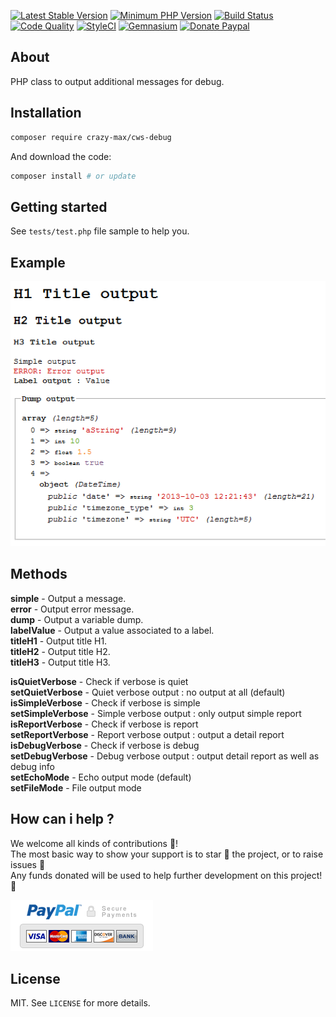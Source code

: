[![Latest Stable Version](https://img.shields.io/packagist/v/crazy-max/cws-debug.svg?style=flat-square)](https://packagist.org/packages/crazy-max/cws-debug)
[![Minimum PHP Version](https://img.shields.io/badge/php-%3E%3D%205.3.0-8892BF.svg?style=flat-square)](https://php.net/)
[![Build Status](https://img.shields.io/travis/crazy-max/CwsDebug/master.svg?style=flat-square)](https://travis-ci.org/crazy-max/CwsDebug)
[![Code Quality](https://img.shields.io/codacy/grade/cce545430ecf4066982713bdf91d59e1.svg?style=flat-square)](https://www.codacy.com/app/crazy-max/CwsDebug)
[![StyleCI](https://styleci.io/repos/13297266/shield?style=flat-square)](https://styleci.io/repos/13297266)
[![Gemnasium](https://img.shields.io/gemnasium/crazy-max/CwsDebug.svg?style=flat-square)](https://gemnasium.com/github.com/crazy-max/CwsDebug)
[![Donate Paypal](https://img.shields.io/badge/donate-paypal-7057ff.svg?style=flat-square)](https://www.paypal.com/cgi-bin/webscr?cmd=_s-xclick&hosted_button_id=CBCXP8HU9XFB4)

## About

PHP class to output additional messages for debug.

## Installation

```bash
composer require crazy-max/cws-debug
```

And download the code:

```bash
composer install # or update
```

## Getting started

See `tests/test.php` file sample to help you.

## Example

![](.res/example.png)

## Methods

**simple** - Output a message.<br />
**error** - Output error message.<br />
**dump** - Output a variable dump.<br />
**labelValue** - Output a value associated to a label.<br />
**titleH1** - Output title H1.<br />
**titleH2** - Output title H2.<br />
**titleH3** - Output title H3.<br />

**isQuietVerbose** - Check if verbose is quiet<br />
**setQuietVerbose** - Quiet verbose output : no output at all (default)<br />
**isSimpleVerbose** - Check if verbose is simple<br />
**setSimpleVerbose** - Simple verbose output : only output simple report<br />
**isReportVerbose** - Check if verbose is report<br />
**setReportVerbose** - Report verbose output : output a detail report<br />
**isDebugVerbose** - Check if verbose is debug<br />
**setDebugVerbose** - Debug verbose output : output detail report as well as debug info<br />
**setEchoMode** - Echo output mode (default)<br />
**setFileMode** - File output mode<br />

## How can i help ?

We welcome all kinds of contributions :raised_hands:!<br />
The most basic way to show your support is to star :star2: the project, or to raise issues :speech_balloon:<br />
Any funds donated will be used to help further development on this project! :gift_heart:

[![Donate Paypal](.res/paypal.png)](https://www.paypal.com/cgi-bin/webscr?cmd=_s-xclick&hosted_button_id=CBCXP8HU9XFB4)

## License

MIT. See `LICENSE` for more details.

